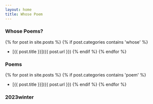 ```yaml
---
layout: home
title: Whose Poem
---
```


### Whose Poems?
{% for post in site.posts %}
{% if post.categories contains 'whose' %}
* [{{ post.title }}]({{ post.url }})
{% endif %}
{% endfor %}

### Poems
{% for post in site.posts %}
{% if post.categories contains 'poem' %}
* [{{ post.title }}]({{ post.url }})
{% endif %}
{% endfor %}

### 2023winter
